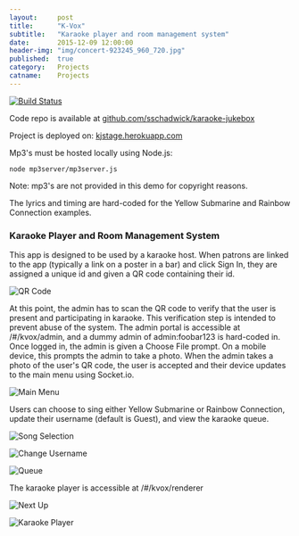 ```yaml
---
layout:     post
title:      "K-Vox"
subtitle:   "Karaoke player and room management system"
date:       2015-12-09 12:00:00
header-img: "img/concert-923245_960_720.jpg"
published:  true
category:   Projects
catname:    Projects
---
```


[![Build Status](https://travis-ci.org/andrewmnelson/karaoke-jukebox.svg?branch=master)](https://travis-ci.org/andrewmnelson/karaoke-jukebox)

Code repo is available at [github.com/sschadwick/karaoke-jukebox](https://github.com/sschadwick/karaoke-jukebox)

Project is deployed on: [kjstage.herokuapp.com](https://kjstage.herokuapp.com/)

Mp3's must be hosted locally using Node.js:

```node mp3server/mp3server.js```

Note: mp3's are not provided in this demo for copyright reasons.

The lyrics and timing are hard-coded for the Yellow Submarine and Rainbow Connection examples.

### Karaoke Player and Room Management System
This app is designed to be used by a karaoke host. When patrons are linked to the app (typically a link on a poster in a bar) and click Sign In, they are assigned a unique id and given a QR code containing their id.

![QR Code](https://raw.githubusercontent.com/sschadwick/karaoke-jukebox/master/docs/Demo/IMG_0074.PNG "Patron's Generated QR Code")

At this point, the admin has to scan the QR code to verify that the user is present and participating in karaoke. This verification step is intended to prevent abuse of the system. The admin portal is accessible at /#/kvox/admin, and a dummy admin of admin:foobar123 is hard-coded in. Once logged in, the admin is given a Choose File prompt. On a mobile device, this prompts the admin to take a photo. When the admin takes a photo of the user's QR code, the user is accepted and their device updates to the main menu using Socket.io.

![Main Menu](https://raw.githubusercontent.com/sschadwick/karaoke-jukebox/master/docs/Demo/IMG_0076.PNG "Main Menu")

Users can choose to sing either Yellow Submarine or Rainbow Connection, update their username (default is Guest), and view the karaoke queue.

![Song Selection](https://raw.githubusercontent.com/sschadwick/karaoke-jukebox/master/docs/Demo/IMG_0079.PNG "Song Selection")

![Change Username](https://raw.githubusercontent.com/sschadwick/karaoke-jukebox/master/docs/Demo/IMG_0077.PNG "Change Username")

![Queue](https://raw.githubusercontent.com/sschadwick/karaoke-jukebox/master/docs/Demo/IMG_0078.PNG "Queue")

The karaoke player is accessible at /#/kvox/renderer

![Next Up](https://raw.githubusercontent.com/sschadwick/karaoke-jukebox/master/docs/Demo/Player.jpg "Next Up Call")

![Karaoke Player](https://raw.githubusercontent.com/sschadwick/karaoke-jukebox/master/docs/Demo/Player2.jpg "Karaoke Player")
